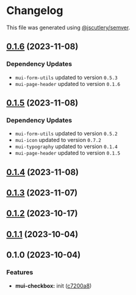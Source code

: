# Changelog

This file was generated using [@jscutlery/semver](https://github.com/jscutlery/semver).

## [0.1.6](https://github.com/Availity/element/compare/@availity/mui-checkbox@0.1.5...@availity/mui-checkbox@0.1.6) (2023-11-08)

### Dependency Updates

- `mui-form-utils` updated to version `0.5.3`
- `mui-page-header` updated to version `0.1.6`

## [0.1.5](https://github.com/Availity/element/compare/@availity/mui-checkbox@0.1.4...@availity/mui-checkbox@0.1.5) (2023-11-08)

### Dependency Updates

- `mui-form-utils` updated to version `0.5.2`
- `mui-icon` updated to version `0.7.2`
- `mui-typography` updated to version `0.1.4`
- `mui-page-header` updated to version `0.1.5`

## [0.1.4](https://github.com/Availity/element/compare/@availity/mui-checkbox@0.1.3...@availity/mui-checkbox@0.1.4) (2023-11-08)

## [0.1.3](https://github.com/Availity/element/compare/@availity/mui-checkbox@0.1.2...@availity/mui-checkbox@0.1.3) (2023-11-07)

## [0.1.2](https://github.com/Availity/element/compare/@availity/mui-checkbox@0.1.1...@availity/mui-checkbox@0.1.2) (2023-10-17)

## [0.1.1](https://github.com/Availity/element/compare/@availity/mui-checkbox@0.1.0...@availity/mui-checkbox@0.1.1) (2023-10-04)

## 0.1.0 (2023-10-04)

### Features

- **mui-checkbox:** init ([c7200a8](https://github.com/Availity/element/commit/c7200a84175174f43d502b47881dd7e57e02aa0e))
